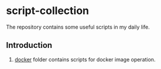 # script-collection
The repository contains some useful scripts in my daily life.

## Introduction

1. [docker](./docker) folder contains scripts for docker image operation.
